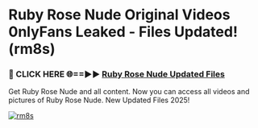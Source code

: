 # Ruby Rose Nude Original Videos 0nlyFans Leaked - Files Updated! (rm8s)

<h3>🔴 CLICK HERE 🌐==►► <a href="https://tinyurl.com/4mcuefdz" rel="nofollow">Ruby Rose Nude Updated Files</a></h3>

Get Ruby Rose Nude and all content. Now you can access all videos and pictures of Ruby Rose Nude. New Updated Files 2025!

[![rm8s](https://i.imgur.com/StAQSOY.gif)](https://tinyurl.com/4mcuefdz)
